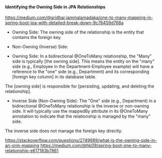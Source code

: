 #### Identifying the Owning Side in JPA Relationships
https://medium.com/@sridhar.jammalamadaka/one-to-many-mapping-in-spring-boot-jpa-with-detailed-break-down-9c76459d768a

* Owning Side: The owning side of the relationship is the entity that contains the foreign key.
* Non-Owning (Inverse) Side:

* Owning Side: 
In a bidirectional @OneToMany relationship, the "Many" side is typically [the owning side]. 
This means the entity on the "many" side (e.g., Employee in the Department-Employee example) 
will have a reference to the "one" side (e.g., Department) 
and its corresponding [foreign key column] in its database table. 

The [owning side] is responsible for [persisting, updating, and deleting the relationship].

* Inverse Side (Non-Owning Side): 
The "One" side (e.g., Department) in a bidirectional @OneToMany relationship is the inverse or non-owning side. 
It will typically use the mappedBy attribute in its @OneToMany annotation to indicate 
that the relationship is managed by the "many" side.

The inverse side does not manage the foreign key directly.

https://stackoverflow.com/questions/2749689/what-is-the-owning-side-in-an-orm-mapping
https://medium.com/@hk09/spring-boot-one-to-many-relationship-e617183b7861